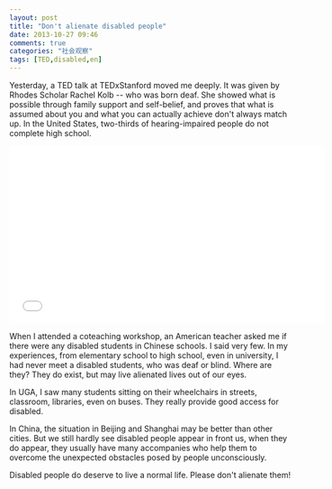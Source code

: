 ```yaml
---
layout: post
title: "Don't alienate disabled people"
date: 2013-10-27 09:46
comments: true
categories: "社会观察"
tags: [TED,disabled,en]
---
```

Yesterday, a TED talk at TEDxStanford moved me deeply. It was given by Rhodes Scholar Rachel Kolb -- who was born deaf. She showed what is possible through family support and self-belief, and proves that what is assumed about you and what you can actually achieve don't always match up. In the United States, two-thirds of hearing-impaired people do not complete high school.  
<iframe width="560" height="315" src="//www.youtube.com/embed/uKKpjvPd6Xo" frameborder="0" allowfullscreen></iframe>
<!--more-->

When I attended a coteaching workshop, an American teacher asked me if there were any disabled students in Chinese schools. I said very few. In my experiences, from elementary school to high school, even in university, I had never meet a disabled students, who was deaf or blind. Where are they? They do exist, but may live alienated lives out of our eyes.  

In UGA, I saw many students sitting on their wheelchairs in streets, classroom, libraries, even on buses. They really provide good access for disabled.  

In China, the situation in Beijing and Shanghai may be better than other cities. But we still hardly see disabled people appear in front us, when they do appear, they usually have many accompanies who help them to overcome the unexpected obstacles posed by people unconsciously.  

Disabled people do deserve to live a normal life. Please don't alienate them!  
